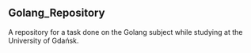 ## Golang_Repository

A repository for a task done on the Golang subject while studying at the University of Gdańsk.
